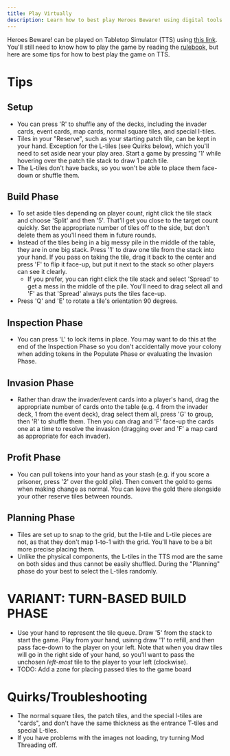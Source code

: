 ```yaml
---
title: Play Virtually
description: Learn how to best play Heroes Beware! using digital tools
---
```

<style type="text/css" rel="stylesheet">
</style>
Heroes Beware! can be played on Tabletop Simulator (TTS) using [this link](https://steamcommunity.com/sharedfiles/filedetails/?id=2926062569).
You'll still need to know how to play the game by reading the [rulebook](rules.html), but here are some tips for how to best play the game on TTS.

# Tips
## Setup
- You can press 'R' to shuffle any of the decks, including the invader cards, event cards, map cards, normal square tiles, and special I-tiles.
- Tiles in your "Reserve", such as your starting patch tile, can be kept in your hand. Exception for the L-tiles (see Quirks below), which you'll need to set aside near your play area. Start a game by pressing '1' while hovering over the patch tile stack to draw 1 patch tile.
- The L-tiles don't have backs, so you won't be able to place them face-down or shuffle them.
## Build Phase
- To set aside tiles depending on player count, right click the tile stack and choose 'Split' and then '5'. That'll get you close to the target count quickly. Set the appropriate number of tiles off to the side, but don't delete them as you'll need them in future rounds.
- Instead of the tiles being in a big messy pile in the middle of the table, they are in one big stack. Press '1' to draw one tile from the stack into your hand. If you pass on taking the tile, drag it back to the center and press 'F' to flip it face-up, but put it next to the stack so other players can see it clearly.
  - If you prefer, you can right click the tile stack and select 'Spread' to get a mess in the middle of the pile. You'll need to drag select all and 'F' as that 'Spread' always puts the tiles face-up.
- Press 'Q' and 'E' to rotate a tile's orientation 90 degrees.
## Inspection Phase
- You can press 'L' to lock items in place. You may want to do this at the end of the Inspection Phase so you don't accidentally move your colony when adding tokens in the Populate Phase or evaluating the Invasion Phase.
## Invasion Phase
- Rather than draw the invader/event cards into a player's hand, drag the appropriate number of cards onto the table (e.g. 4 from the invader deck, 1 from the event deck), drag select them all, press 'G' to group, then 'R' to shuffle them. Then you can drag and 'F' face-up the cards one at a time to resolve the invasion (dragging over and 'F' a map card as appropriate for each invader).
## Profit Phase
- You can pull tokens into your hand as your stash (e.g. if you score a prisoner, press '2' over the gold pile). Then convert the gold to gems when making change as normal. You can leave the gold there alongside your other reserve tiles between rounds.
## Planning Phase
- Tiles are set up to snap to the grid, but the I-tile and L-tile pieces are not, as that they don't map 1-to-1 with the grid. You'll have to be a bit more precise placing them.
- Unlike the physical components, the L-tiles in the TTS mod are the same on both sides and thus cannot be easily shuffled. During the "Planning" phase do your best to select the L-tiles randomly.

# VARIANT: TURN-BASED BUILD PHASE
- Use your hand to represent the tile queue. Draw '5' from the stack to start the game. Play from your hand, usinng draw '1' to refill, and then pass face-down to the player on your left. Note that when you draw tiles will go in the right side of your hand, so you'll want to pass the unchosen _left-most_ tile to the player to your left (clockwise).
- TODO: Add a zone for placing passed tiles to the game board

# Quirks/Troubleshooting
- The normal square tiles, the patch tiles, and the special I-tiles are "cards", and don't have the same thickness as the entrance T-tiles and special L-tiles.
- If you have problems with the images not loading, try turning Mod Threading off.
